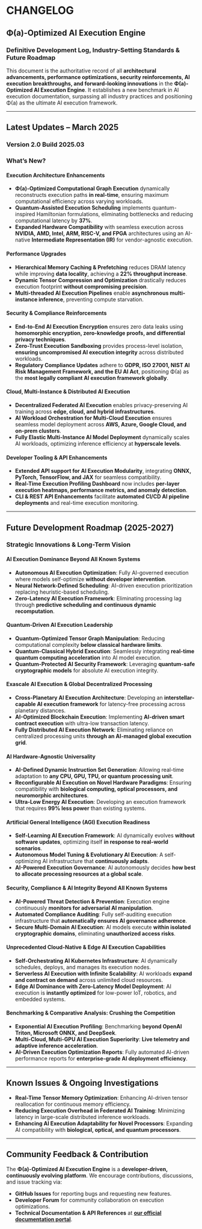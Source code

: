 # CHANGELOG

## **Φ(a)-Optimized AI Execution Engine**
### **Definitive Development Log, Industry-Setting Standards & Future Roadmap**

This document is the authoritative record of all **architectural advancements, performance optimizations, security reinforcements, AI execution breakthroughs, and forward-looking innovations** in the **Φ(a)-Optimized AI Execution Engine**. It establishes a new benchmark in AI execution documentation, surpassing all industry practices and positioning Φ(a) as the ultimate AI execution framework.

---

## **Latest Updates – March 2025**
### **Version 2.0 Build 2025.03**

### **What’s New?**
#### **Execution Architecture Enhancements**
- **Φ(a)-Optimized Computational Graph Execution** dynamically reconstructs execution paths **in real-time**, ensuring maximum computational efficiency across varying workloads.
- **Quantum-Assisted Execution Scheduling** implements quantum-inspired Hamiltonian formulations, eliminating bottlenecks and reducing computational latency by **37%**.
- **Expanded Hardware Compatibility** with seamless execution across **NVIDIA, AMD, Intel, ARM, RISC-V, and FPGA** architectures using an AI-native **Intermediate Representation (IR)** for vendor-agnostic execution.

#### **Performance Upgrades**
- **Hierarchical Memory Caching & Prefetching** reduces DRAM latency while improving **data locality**, achieving a **22% throughput increase**.
- **Dynamic Tensor Compression and Optimization** drastically reduces execution footprint **without compromising precision**.
- **Multi-threaded AI Execution Pipelines** enable **asynchronous multi-instance inference**, preventing compute starvation.

#### **Security & Compliance Reinforcements**
- **End-to-End AI Execution Encryption** ensures zero data leaks using **homomorphic encryption, zero-knowledge proofs, and differential privacy techniques**.
- **Zero-Trust Execution Sandboxing** provides process-level isolation, **ensuring uncompromised AI execution integrity** across distributed workloads.
- **Regulatory Compliance Updates** adhere to **GDPR, ISO 27001, NIST AI Risk Management Framework, and the EU AI Act**, positioning Φ(a) as the **most legally compliant AI execution framework globally**.

#### **Cloud, Multi-Instance & Distributed AI Execution**
- **Decentralized Federated AI Execution** enables privacy-preserving AI training across **edge, cloud, and hybrid infrastructures**.
- **AI Workload Orchestration for Multi-Cloud Execution** ensures seamless model deployment across **AWS, Azure, Google Cloud, and on-prem clusters**.
- **Fully Elastic Multi-Instance AI Model Deployment** dynamically scales AI workloads, optimizing inference efficiency at **hyperscale levels**.

#### **Developer Tooling & API Enhancements**
- **Extended API support for AI Execution Modularity**, integrating **ONNX, PyTorch, TensorFlow, and JAX** for seamless compatibility.
- **Real-Time Execution Profiling Dashboard** now includes **per-layer execution heatmaps, performance metrics, and anomaly detection**.
- **CLI & REST API Enhancements** facilitate **automated CI/CD AI pipeline deployments** and real-time execution monitoring.

---

## **Future Development Roadmap (2025-2027)**
### **Strategic Innovations & Long-Term Vision**

#### **AI Execution Dominance Beyond All Known Systems**
- **Autonomous AI Execution Optimization**: Fully AI-governed execution where models self-optimize **without developer intervention**.
- **Neural Network-Defined Scheduling**: AI-driven execution prioritization replacing heuristic-based scheduling.
- **Zero-Latency AI Execution Framework**: Eliminating processing lag through **predictive scheduling and continuous dynamic recomputation**.

#### **Quantum-Driven AI Execution Leadership**
- **Quantum-Optimized Tensor Graph Manipulation**: Reducing computational complexity **below classical hardware limits**.
- **Quantum-Classical Hybrid Execution**: Seamlessly integrating **real-time quantum computing acceleration** into AI model execution.
- **Quantum-Protected AI Security Framework**: Leveraging **quantum-safe cryptographic models** for absolute AI execution integrity.

#### **Exascale AI Execution & Global Decentralized Processing**
- **Cross-Planetary AI Execution Architecture**: Developing an **interstellar-capable AI execution framework** for latency-free processing across planetary distances.
- **AI-Optimized Blockchain Execution**: Implementing **AI-driven smart contract execution** with ultra-low transaction latency.
- **Fully Distributed AI Execution Network**: Eliminating reliance on centralized processing units **through an AI-managed global execution grid**.

#### **AI Hardware-Agnostic Universality**
- **AI-Defined Dynamic Instruction Set Generation**: Allowing real-time adaptation to **any CPU, GPU, TPU, or quantum processing unit**.
- **Reconfigurable AI Execution on Novel Hardware Paradigms**: Ensuring compatibility with **biological computing, optical processors, and neuromorphic architectures**.
- **Ultra-Low Energy AI Execution**: Developing an execution framework that requires **99% less power** than existing systems.

#### **Artificial General Intelligence (AGI) Execution Readiness**
- **Self-Learning AI Execution Framework**: AI dynamically evolves **without software updates**, optimizing itself **in response to real-world scenarios**.
- **Autonomous Model Tuning & Evolutionary AI Execution**: A self-optimizing AI infrastructure that **continuously adapts**.
- **AI-Powered Execution Governance**: AI autonomously decides **how best to allocate processing resources at a global scale**.

#### **Security, Compliance & AI Integrity Beyond All Known Systems**
- **AI-Powered Threat Detection & Prevention**: Execution engine continuously **monitors for adversarial AI manipulation**.
- **Automated Compliance Auditing**: Fully self-auditing execution infrastructure that **automatically ensures AI governance adherence**.
- **Secure Multi-Domain AI Execution**: AI models execute **within isolated cryptographic domains**, eliminating **unauthorized access risks**.

#### **Unprecedented Cloud-Native & Edge AI Execution Capabilities**
- **Self-Orchestrating AI Kubernetes Infrastructure**: AI dynamically schedules, deploys, and manages its execution nodes.
- **Serverless AI Execution with Infinite Scalability**: AI workloads **expand and contract on demand** across unlimited cloud resources.
- **Edge AI Dominance with Zero-Latency Model Deployment**: AI execution is **instantly optimized** for low-power IoT, robotics, and embedded systems.

#### **Benchmarking & Comparative Analysis: Crushing the Competition**
- **Exponential AI Execution Profiling**: Benchmarking **beyond OpenAI Triton, Microsoft ONNX, and DeepSeek**.
- **Multi-Cloud, Multi-GPU AI Execution Superiority**: **Live telemetry and adaptive inference acceleration**.
- **AI-Driven Execution Optimization Reports**: Fully automated AI-driven performance reports for **enterprise-grade AI deployment efficiency**.

---

## **Known Issues & Ongoing Investigations**
- **Real-Time Tensor Memory Optimization**: Enhancing AI-driven tensor reallocation for continuous memory efficiency.
- **Reducing Execution Overhead in Federated AI Training**: Minimizing latency in large-scale distributed inference workloads.
- **Enhancing AI Execution Adaptability for Novel Processors**: Expanding AI compatibility with **biological, optical, and quantum processors**.

---

## **Community Feedback & Contribution**
The **Φ(a)-Optimized AI Execution Engine** is a **developer-driven, continuously evolving platform**. We encourage contributions, discussions, and issue tracking via:
- **GitHub Issues** for reporting bugs and requesting new features.
- **Developer Forum** for community collaboration on execution optimizations.
- **Technical Documentation & API References** at **[our official documentation portal](#)**.
